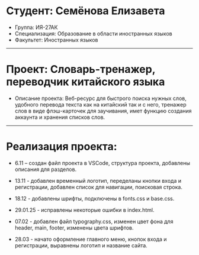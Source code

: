 # Студент: Семёнова Елизавета
- Группа: ИЯ-27АК
- Специализация: Образование в области иностранных языков
- Факультет: Иностранных языков
---
# Проект: Словарь-тренажер, переводчик китайского языка 
- Описание проекта: Веб-ресурс для быстрого поиска нужных слов, удобного перевода текста как на китайский так и с него, тренажер слов в виде флэш-карточек для заучивания, имет функцию создания аккаунта и хранения списков слов.
---
# Реализация проекта:
- 6.11 – создан файл проекта в VSCode, структура проекта, добавлены описания для разделов.
- 13.11 - добавлен временный логотип, переделаны кнопки входа и регистрации, добавлен список для навигации, поисковая строка.

- 18.12 - добавлены шрифты, подключены в fonts.css и base.css.
- 29.01.25 - исправлены некоторые ошибки в index.html.
- 07.02 - добавлен файл typography.css, изменен цвет фона для header, main, footer, изменены цвета шрифтов.
- 28.03 - начато оформление главного меню, кнопок входа и регистрации, выравнены логотип и название сайта.